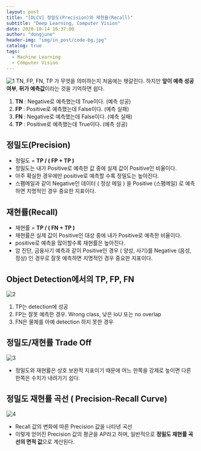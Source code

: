 ```yaml
---
layout: post
title: "[DLCV] 정밀도(Precision)와 재현율(Recall)"
subtitle: "Deep Learning, Computer Vision"
date: 2020-10-14 16:37:00
author: "dongjune"
header-img: "img/in_post/code-bg.jpg"
catalog: true
tags:
  - Machine Learning
  - Computer Vision
---
```

![1](https://user-images.githubusercontent.com/53213397/117607354-c435c100-b196-11eb-9a67-b3bab931b710.png)
TN, FP, FN, TP 가 무엇을 의미하는지 처음에는 헷갈린다. 
하지만 **앞이 예측 성공 여부**, **뒤가 예측값**이라는 것을 기억하면 쉽다. 

1. **TN** : Negative로 예측했는데 True이다. (예측 성공)
2. **FP** : Positive로 예측했는데 False이다. (예측 실패)
3. **FN** : Negative로 예측했는데 False이다. (예측 실패)
4. **TP** : Positive로 예측했는데 True이다. (예측 성공)

## 정밀도(Precision)
- 정밀도 =  **TP / ( FP + TP )**
- 정밀도는 내가 Positive로 예측한 값 중에 실제 값이 Positive인 비율이다.
- 아주 확실한 경우에만 positive로 예측할 수록 정밀도는 높아진다.
- 스팸메일과 같이 Negative인 데이터 ( 정상 메일 ) 을 Positive (스팸메일) 로 예측하면 치명적인 경우 중요한 지표이다.

## 재현률(Recall)
- 재현률 = **TP / ( FN + TP )**
- 재현률은 실제 값이 Positive인 대상 중에 내가 Positive로 예측한 비율이다.
- positive로 예측을 많이할수록 재현률은 높아진다. 
- 암 진단, 금융사기 예측과 같이 Positive인 경우 ( 양성, 사기)를 Negative (음성, 정상) 인 경우로 잘못 예측하면 치명적인 경우 중요한 지표이다.

## Object Detection에서의 TP, FP, FN
![2](https://user-images.githubusercontent.com/53213397/117607362-c861de80-b196-11eb-8ef1-67afca16504c.png)
1. TP는 detection에 성공
2. FP는 잘못 예측한 경우. Wrong class, 낮은 IoU 또는 no overlap
3. FN은 물체를 아예 detection 하지 못한 경우

## 정밀도/재현률 Trade Off
![3](https://user-images.githubusercontent.com/53213397/117607368-cb5ccf00-b196-11eb-9261-c08b99790bbb.png)
- 정밀도와 재현률은 상호 보완적 지표이기 때문에 어느 한쪽을 강제로 높이면 다른 한쪽은 수치가 내려가기 쉽다.

## 정밀도 재현률 곡선 ( Precision-Recall Curve)
![4](https://user-images.githubusercontent.com/53213397/117607370-cc8dfc00-b196-11eb-8835-6cd6e3fd9902.png)


- Recall 값의 변화에 따른 Precision 값을 나타낸 곡선
- 이렇게 얻어진 Precision 값의 평균을 AP라고 하며, 일반적으로 **정밀도 재현률 곡선의 면적 값**으로 계산된다.
